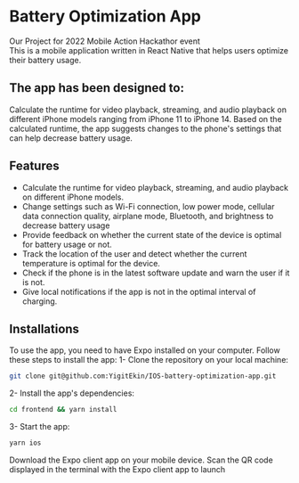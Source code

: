 # Battery Optimization App

Our Project for 2022 Mobile Action Hackathor event <br/>
This is a mobile application written in React Native that helps users optimize their battery usage.

## The app has been designed to:
Calculate the runtime for video playback, streaming, and audio playback on different iPhone models ranging from iPhone 11 to iPhone 14. Based on the calculated runtime, the app suggests changes to the phone's settings that can help decrease battery usage.

## Features

- Calculate the runtime for video playback, streaming, and audio playback on different iPhone models.
- Change settings such as Wi-Fi connection, low power mode, cellular data connection quality, airplane mode, Bluetooth, and brightness to decrease battery usage
- Provide feedback on whether the current state of the device is optimal for battery usage or not.
- Track the location of the user and detect whether the current temperature is optimal for the device.
- Check if the phone is in the latest software update and warn the user if it is not.
- Give local notifications if the app is not in the optimal interval of charging.

## Installations

To use the app, you need to have Expo installed on your computer. Follow these steps to install the app:
1- Clone the repository on your local machine:

```bash
git clone git@github.com:YigitEkin/IOS-battery-optimization-app.git
```

2- Install the app's dependencies:

```bash
cd frontend && yarn install
```

3- Start the app:

```bash
yarn ios
```

Download the Expo client app on your mobile device. Scan the QR code displayed in the terminal with the Expo client app to launch
